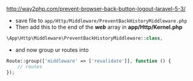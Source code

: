 http://way2php.com/prevent-browser-back-button-logout-laravel-5-3/

- save file to `app/Http/Middleware/PreventBackHistoryMiddleware.php`
- Then add this to the end of the ***web*** array in **app/Http/Kernel.php**

```php
\App\Http\Middleware\PreventBackHistoryMiddleware::class,
```

- and now group ur routes into

```php
Route::group(['middleware' => ['revalidate']], function () {
    // routes
});
```
